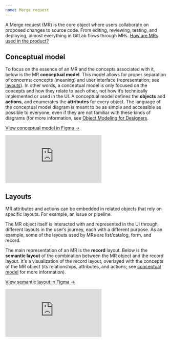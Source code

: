 ```yaml
---
name: Merge request
---
```


A Merge request (MR) is the core object where users collaborate on proposed changes to source code.
From editing, reviewing, testing, and deploying, almost everything in GitLab flows through MRs.
[How are MRs used in the product?](https://docs.gitlab.com/ee/user/project/merge_requests/)

## Conceptual model

To focus on the essence of an MR and the concepts associated with it, below is the MR **conceptual model**.
This model allows for proper separation of concerns: concepts (meaning) and user interface (representation; see [layouts](#layouts)).
In other words, a conceptual model is only focused on the concepts and how they relate to each other, not how it’s technically implemented or used in the UI.
A conceptual model defines the **objects** and **actions**, and enumerates the **attributes** for every object.
The language of the conceptual model diagram is meant to be as simple and accessible as possible to everyone, even if they are not familiar with these kinds of diagrams (for more information, see [Object Modeling for Designers](https://medium.com/@hpadkisson/object-modeling-for-designers-an-introduction-7871bdcf8baf).

[View conceptual model in Figma →](https://www.figma.com/file/J68bePHXIN5OPWqaFFY9ri/Conceptual-model?node-id=51%3A18)

<div class="figma-embed">
  <iframe frameborder="0" src="https://www.figma.com/embed?embed_host=share&url=https%3A%2F%2Fwww.figma.com%2Ffile%2FJ68bePHXIN5OPWqaFFY9ri%2FConceptual-model%3Fnode-id%3D51%253A18" allowfullscreen></iframe>
</div>

## Layouts

MR attributes and actions can be embedded in related objects that rely on specific layouts. For example, an issue or pipeline. 

The MR object itself is interacted with and represented in the UI through different layouts in the user’s journey, each with a different purpose.
As an example, some of the layouts used by MRs are list/catalog, form, and record.

The main representation of an MR is the **record** layout.
Below is the **semantic layout** of the combination between the MR object and the record layout.
It's a visualization of the record layout, overlayed with the concepts of the MR object (its relationships, attributes, and actions; see [conceptual model](#conceptual-model) for more information).

[View semantic layout in Figma →](https://www.figma.com/file/shVF8UZwrQtkNfMDjcrsyH/Semantic-layouts?node-id=50%3A217)

<div class="figma-embed">
  <iframe frameborder="0" src="https://www.figma.com/embed?embed_host=share&url=https%3A%2F%2Fwww.figma.com%2Ffile%2FshVF8UZwrQtkNfMDjcrsyH%2FSemantic-layouts%3Fnode-id%3D50%253A217" allowfullscreen></iframe>
</div>
